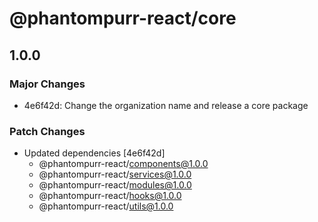 # @phantompurr-react/core

## 1.0.0

### Major Changes

- 4e6f42d: Change the organization name and release a core package

### Patch Changes

- Updated dependencies [4e6f42d]
  - @phantompurr-react/components@1.0.0
  - @phantompurr-react/services@1.0.0
  - @phantompurr-react/modules@1.0.0
  - @phantompurr-react/hooks@1.0.0
  - @phantompurr-react/utils@1.0.0

